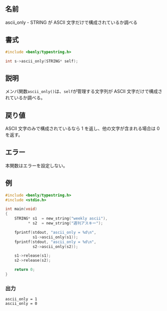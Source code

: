 ## 名前

ascii_only - STRING が ASCII 文字だけで構成されているか調べる

## 書式

```c
#include <benly/typestring.h>

int s->ascii_only(STRING* self);
```

## 説明

メンバ関数`ascii_only()`は、`self`が管理する文字列が ASCII 文字だけで構成されているか調べる。

## 戻り値

ASCII 文字のみで構成されているなら 1 を返し、他の文字が含まれる場合は 0 を返す。

## エラー

本関数はエラーを設定しない。

## 例

```c
#include <benly/typestring.h>
#include <stdio.h>

int main(void)
{
    STRING* s1  = new_string("weekly ascii"),
          * s2  = new_string("週刊アスキー");

    fprintf(stdout, "ascii_only = %d\n",
            s1->ascii_only(s1));
    fprintf(stdout, "ascii_only = %d\n",
            s2->ascii_only(s2));

    s1->release(s1);
    s2->release(s2);

    return 0;
}
```

### 出力

```
ascii_only = 1
ascii_only = 0
```
